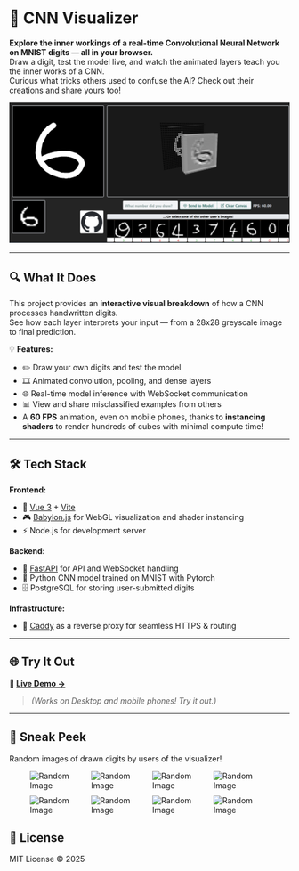 # 🧠 CNN Visualizer

**Explore the inner workings of a real-time Convolutional Neural Network on MNIST digits — all in your browser.**  
Draw a digit, test the model live, and watch the animated layers teach you the inner works of a CNN.  
Curious what tricks others used to confuse the AI? Check out their creations and share yours too!

<p align="center">
  <img src="/other/SS1.png" alt="Project Screenshot" width="600"/>
</p>

---

## 🔍 What It Does

This project provides an **interactive visual breakdown** of how a CNN processes handwritten digits.  
See how each layer interprets your input — from a 28x28 greyscale image to final prediction.

💡 **Features:**
- ✏️ Draw your own digits and test the model
- 🎞️ Animated convolution, pooling, and dense layers
- 🌐 Real-time model inference with WebSocket communication
- 📊 View and share misclassified examples from others
- A **60 FPS** animation, even on mobile phones, thanks to **instancing shaders** to render hundreds of cubes with minimal compute time!

---

## 🛠️ Tech Stack

**Frontend:**
- 🚀 [Vue 3](https://vuejs.org/) + [Vite](https://vitejs.dev/)
- 🎮 [Babylon.js](https://www.babylonjs.com/) for WebGL visualization and shader instancing
- ⚡ Node.js for development server

**Backend:**
- 🐍 [FastAPI](https://fastapi.tiangolo.com/) for API and WebSocket handling
- 🧠 Python CNN model trained on MNIST with Pytorch
- 🗄️ PostgreSQL for storing user-submitted digits

**Infrastructure:**
- 🔁 [Caddy](https://caddyserver.com/) as a reverse proxy for seamless HTTPS & routing

---

## 🌐 Try It Out

**🚀 [Live Demo →](https://www.008032025.xyz)**  
> *(Works on Desktop and mobile phones! Try it out.)*

---

## 📸 Sneak Peek
Random images of drawn digits by users of the visualizer!

<div style="display: flex; justify-content: center; gap: 10px; flex-wrap: wrap;">
  <img src="https://www.008032025.xyz/api/random_image?t=1748838493" alt="Random Image" width="100"/>
  <img src="https://www.008032025.xyz/api/random_image?t=1748837687" alt="Random Image" width="100"/>
  <img src="https://www.008032025.xyz/api/random_image?t=1748815763" alt="Random Image" width="100"/>
  <img src="https://www.008032025.xyz/api/random_image?t=1748812993" alt="Random Image" width="100"/>
  <img src="https://www.008032025.xyz/api/random_image?t=1748819464" alt="Random Image" width="100"/>
  <img src="https://www.008032025.xyz/api/random_image?t=1748834398" alt="Random Image" width="100"/>
  <img src="https://www.008032025.xyz/api/random_image?t=1748826235" alt="Random Image" width="100"/>
  <img src="https://www.008032025.xyz/api/random_image?t=1748813131" alt="Random Image" width="100"/>
</div>

## 📄 License

MIT License © 2025